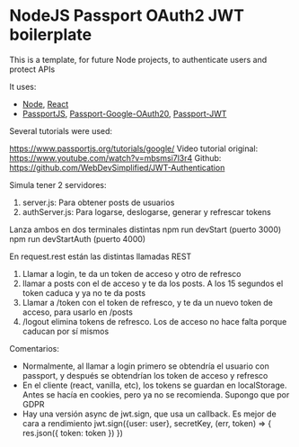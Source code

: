 # NodeJS Passport OAuth2 JWT boilerplate

This is a template, for future Node projects, to authenticate users and protect APIs

It uses:

- [Node](https://nodejs.org/en), [React](https://reactjs.org/)
- [PassportJS](https://www.passportjs.org/), [Passport-Google-OAuth20](https://www.passportjs.org/packages/passport-google-oauth20/), [Passport-JWT](https://www.passportjs.org/packages/passport-jwt/)

Several tutorials were used:

https://www.passportjs.org/tutorials/google/
Video tutorial original: https://www.youtube.com/watch?v=mbsmsi7l3r4
Github: https://github.com/WebDevSimplified/JWT-Authentication

Simula tener 2 servidores:

1. server.js: Para obtener posts de usuarios
2. authServer.js: Para logarse, deslogarse, generar y refrescar tokens

Lanza ambos en dos terminales distintas
npm run devStart  (puerto 3000)
npm run devStartAuth (puerto 4000)

En request.rest están las distintas llamadas REST

1. Llamar a login, te da un token de acceso y otro de refresco
2. llamar a posts con el de acceso y te da los posts. A los 15 segundos el token caduca y ya no te da posts
3. Llamar a /token con el token de refresco, y te da un nuevo token de acceso, para usarlo en /posts
4. /logout elimina tokens de refresco. Los de acceso no hace falta porque caducan por sí mismos



Comentarios:
- Normalmente, al llamar a login primero se obtendría el usuario con passport, y después se obtendrían los token de acceso y refresco
- En el cliente (react, vanilla, etc), los tokens se guardan en localStorage. Antes se hacía en cookies, pero ya no se recomienda. Supongo que por GDPR
- Hay una versión async de jwt.sign, que usa un callback. Es mejor de cara a rendimiento
    jwt.sign({user: user}, secretKey, (err, token) => {
        res.json({
            token: token
        })
    })
